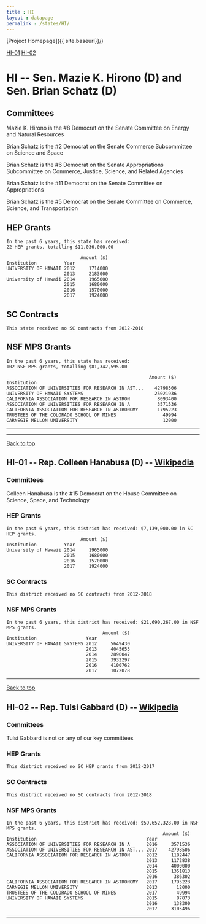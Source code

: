 ```yaml
---
title : HI
layout : datapage
permalink : /states/HI/
---
```

<a name="top"></a>
[Project Homepage]({{ site.baseurl}}/)


[HI-01](#HI-01)  [HI-02](#HI-02)  

# HI -- Sen. Mazie K. Hirono (D) and  Sen. Brian Schatz (D)
## Committees
Mazie K. Hirono is the #8 Democrat on the Senate Committee on Energy and Natural Resources 

Brian Schatz is the #2 Democrat on the Senate Commerce Subcommittee on Science and Space 

Brian Schatz is the #6 Democrat on the Senate Appropriations Subcommittee on Commerce, Justice, Science, and Related Agencies 

Brian Schatz is the #11 Democrat on the Senate Committee on Appropriations 

Brian Schatz is the #5 Democrat on the Senate Committee on Commerce, Science, and Transportation 

## HEP Grants
```
In the past 6 years, this state has received:
22 HEP grants, totalling $11,036,000.00
 
                           Amount ($)
Institution          Year            
UNIVERSITY OF HAWAII 2012     1714000
                     2013     2183000
University of Hawaii 2014     1965000
                     2015     1680000
                     2016     1570000
                     2017     1924000
```
## SC Contracts
```
This state received no SC contracts from 2012-2018
```
## NSF MPS Grants
```
In the past 6 years, this state has received:
102 NSF MPS grants, totalling $81,342,595.00
 
                                                    Amount ($)
Institution                                                   
ASSOCIATION OF UNIVERSITIES FOR RESEARCH IN AST...    42798506
UNIVERSITY OF HAWAII SYSTEMS                          25021936
CALIFORNIA ASSOCIATION FOR RESEARCH IN ASTRON          8093400
ASSOCIATION OF UNIVERSITIES FOR RESEARCH IN A          3571536
CALIFORNIA ASSOCIATION FOR RESEARCH IN ASTRONOMY       1795223
TRUSTEES OF THE COLORADO SCHOOL OF MINES                 49994
CARNEGIE MELLON UNIVERSITY                               12000
```
---
---
<a name="HI-01"></a>
[Back to top](#top)
## HI-01 -- Rep. Colleen Hanabusa (D) -- [Wikipedia](https://en.wikipedia.org/wiki/HI-01)
### Committees
Colleen Hanabusa is the #15 Democrat on the House Committee on Science, Space, and Technology 

### HEP Grants
```
In the past 6 years, this district has received: $7,139,000.00 in SC HEP grants.
                           Amount ($)
Institution          Year            
University of Hawaii 2014     1965000
                     2015     1680000
                     2016     1570000
                     2017     1924000
```
### SC Contracts
```
This district received no SC contracts from 2012-2018
```
### NSF MPS Grants
```
In the past 6 years, this district has received: $21,690,267.00 in NSF MPS grants.
                                   Amount ($)
Institution                  Year            
UNIVERSITY OF HAWAII SYSTEMS 2012     5649430
                             2013     4045653
                             2014     2890047
                             2015     3932297
                             2016     4100762
                             2017     1072078
```
---
<a name="HI-02"></a>
[Back to top](#top)
## HI-02 -- Rep. Tulsi Gabbard (D) -- [Wikipedia](https://en.wikipedia.org/wiki/HI-02)
### Committees
Tulsi Gabbard is not on any of our key committees 

### HEP Grants
```
This district received no SC HEP grants from 2012-2017
```
### SC Contracts
```
This district received no SC contracts from 2012-2018
```
### NSF MPS Grants
```
In the past 6 years, this district has received: $59,652,328.00 in NSF MPS grants.
                                                         Amount ($)
Institution                                        Year            
ASSOCIATION OF UNIVERSITIES FOR RESEARCH IN A      2016     3571536
ASSOCIATION OF UNIVERSITIES FOR RESEARCH IN AST... 2017    42798506
CALIFORNIA ASSOCIATION FOR RESEARCH IN ASTRON      2012     1182447
                                                   2013     1172838
                                                   2014     4000000
                                                   2015     1351813
                                                   2016      386302
CALIFORNIA ASSOCIATION FOR RESEARCH IN ASTRONOMY   2017     1795223
CARNEGIE MELLON UNIVERSITY                         2013       12000
TRUSTEES OF THE COLORADO SCHOOL OF MINES           2017       49994
UNIVERSITY OF HAWAII SYSTEMS                       2015       87873
                                                   2016      138300
                                                   2017     3105496
```
---
